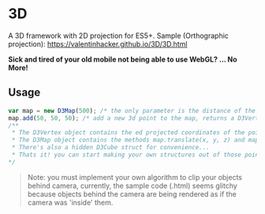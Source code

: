 # 3D  
A 3D framework with 2D projection for ES5+. Sample (Orthographic projection): https://valentinhacker.github.io/3D/3D.html  
  
**Sick and tired of your old mobile not being able to use WebGL? ... No More!**  
  
## Usage  
```javascript
var map = new D3Map(500); /* the only parameter is the distance of the camera from the center of the plane (Z-pivot)  */
map.add(50, 50, 50); /* add a new 3d point to the map, returns a D3Vertex  */
/**
 * The D3Vertex object contains the ed projected coordinates of the point as vtex.coords and the 2d projection as vtex.coord2d
 * The D3Map object contains the methods map.translate(x, y, z) and map.rotate(x, y, z) for controling the camera
 * There's also a hidden D3Cube struct for convenience...
 * Thats it! you can start making your own structures out of those points! read the .js files for more documentation...
*/
```  
  
> Note: you must implement your own algorithm to clip your objects behind camera, currently, the sample code (.html) seems glitchy because objects behind the camera are being rendered as if the camera was 'inside' them.  
